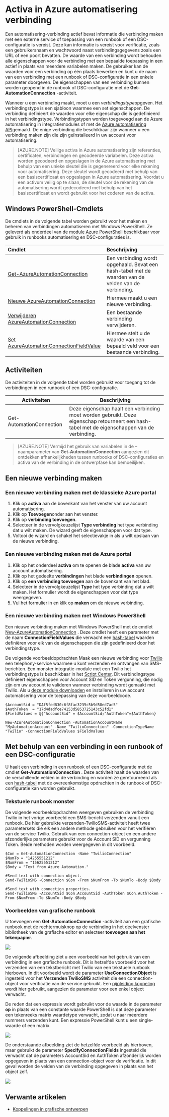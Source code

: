 <properties 
   pageTitle="Activa in Azure automatisering verbinding | Microsoft Azure"
   description="Verbinding activa in Azure automatisering bevatten de informatie die nodig is om te verbinden met een externe service of toepassing van een runbook of een DSC-configuratie. In dit artikel wordt uitgelegd dat de details van de verbindingen en het werken met hen in tekst en grafische ontwerpen."
   services="automation"
   documentationCenter=""
   authors="bwren"
   manager="stevenka"
   editor="tysonn" />
<tags 
   ms.service="automation"
   ms.devlang="na"
   ms.topic="article"
   ms.tgt_pltfrm="na"
   ms.workload="infrastructure-services"
   ms.date="01/27/2016"
   ms.author="bwren" />

# <a name="connection-assets-in-azure-automation"></a>Activa in Azure automatisering verbinding

Een automatisering-verbinding actief bevat informatie die verbinding maken met een externe service of toepassing van een runbook of een DSC-configuratie is vereist. Deze kan informatie is vereist voor verificatie, zoals een gebruikersnaam en wachtwoord naast verbindingsgegevens zoals een URL of een poort bevatten. De waarde van een verbinding wordt behouden alle eigenschappen voor de verbinding met een bepaalde toepassing in een actief in plaats van meerdere variabelen maken. De gebruiker kan de waarden voor een verbinding op één plaats bewerken en kunt u de naam van een verbinding met een runbook of DSC-configuratie in een enkele parameter doorgeven. De eigenschappen van een verbinding kunnen worden geopend in de runbook of DSC-configuratie met de **Get-AutomationConnection** -activiteit.

Wanneer u een verbinding maakt, moet u een *verbindingstype*opgeven. Het verbindingstype is een sjabloon waarmee een set eigenschappen. De verbinding definieert de waarden voor elke eigenschap die is gedefinieerd in het verbindingstype. Verbindingstypen worden toegevoegd aan de Azure automatisering in integratiemodules of met de [Azure automatisering API](http://msdn.microsoft.com/library/azure/mt163818.aspx)gemaakt. De enige verbinding die beschikbaar zijn wanneer u een verbinding maken zijn die zijn geïnstalleerd in uw account voor automatisering.

>[AZURE.NOTE] Veilige activa in Azure automatisering zijn referenties, certificaten, verbindingen en gecodeerde variabelen. Deze activa worden gecodeerd en opgeslagen in de Azure automatisering met behulp van een unieke sleutel die is gegenereerd voor elke rekening voor automatisering. Deze sleutel wordt gecodeerd met behulp van een basiscertificaat en opgeslagen in Azure automatisering. Voordat u een activum veilig op te slaan, de sleutel voor de rekening van de automatisering wordt gedecodeerd met behulp van het basiscertificaat en wordt gebruikt voor het coderen van de activa.

## <a name="windows-powershell-cmdlets"></a>Windows PowerShell-Cmdlets

De cmdlets in de volgende tabel worden gebruikt voor het maken en beheren van verbindingen automatiseren met Windows PowerShell. Ze geleverd als onderdeel van de [module Azure PowerShell](../powershell-install-configure.md) beschikbaar voor gebruik in runbooks automatisering en DSC-configuraties is.

|Cmdlet|Beschrijving|
|:---|:---|
|[Get-AzureAutomationConnection](http://msdn.microsoft.com/library/dn921828.aspx)|Een verbinding wordt opgehaald. Bevat een hash-tabel met de waarden van de velden van de verbinding.|
|[Nieuwe AzureAutomationConnection](http://msdn.microsoft.com/library/dn921825.aspx)|Hiermee maakt u een nieuwe verbinding.|
|[Verwijderen AzureAutomationConnection](http://msdn.microsoft.com/library/dn921827.aspx)|Een bestaande verbinding verwijderen.|
|[Set AzureAutomationConnectionFieldValue](http://msdn.microsoft.com/library/dn921826.aspx)|Hiermee stelt u de waarde van een bepaald veld voor een bestaande verbinding.|

## <a name="activities"></a>Activiteiten

De activiteiten in de volgende tabel worden gebruikt voor toegang tot de verbindingen in een runbook of een DSC-configuratie.

|Activiteiten|Beschrijving|
|---|---|
|Get-AutomationConnection|Deze eigenschap haalt een verbinding moet worden gebruikt. Deze eigenschap retourneert een hash-tabel met de eigenschappen van de verbinding.|

>[AZURE.NOTE] Vermijd het gebruik van variabelen in de – naamparameter van **Get-AutomationConnection** aangezien dit ontdekken afhankelijkheden tussen runbooks of DSC-configuraties en activa van de verbinding in de ontwerpfase kan bemoeilijken.

## <a name="creating-a-new-connection"></a>Een nieuwe verbinding maken

### <a name="to-create-a-new-connection-with-the-azure-classic-portal"></a>Een nieuwe verbinding maken met de klassieke Azure portal

1. Klik op **activa** aan de bovenkant van het venster van uw account automatisering.
1. Klik op **Toevoegen**onder aan het venster.
1. Klik op **verbinding toevoegen**.
2. Selecteer in de vervolgkeuzelijst **Type verbinding** het type verbinding dat u wilt maken.  De wizard geeft de eigenschappen voor dat type.
1. Voltooi de wizard en schakel het selectievakje in als u wilt opslaan van de nieuwe verbinding.


### <a name="to-create-a-new-connection-with-the-azure-portal"></a>Een nieuwe verbinding maken met de Azure portal

1. Klik op het onderdeel **activa** om te openen de blade **activa** van uw account automatisering.
1. Klik op het gedeelte **verbindingen** het blade **verbindingen** openen.
1. Klik op **een verbinding toevoegen** aan de bovenkant van het blad.
2. Selecteer in de vervolgkeuzelijst **Type** het type verbinding dat u wilt maken. Het formulier wordt de eigenschappen voor dat type weergegeven.
1. Vul het formulier in en klik op **maken** om de nieuwe verbinding.



### <a name="to-create-a-new-connection-with-windows-powershell"></a>Een nieuwe verbinding maken met Windows PowerShell

Een nieuwe verbinding maken met Windows PowerShell met de cmdlet [New-AzureAutomationConnection](http://msdn.microsoft.com/library/dn921825.aspx) . Deze cmdlet heeft een parameter met de naam **ConnectionFieldValues** die verwacht een [hash-tabel](http://technet.microsoft.com/library/hh847780.aspx) waarden definiëren voor elk van de eigenschappen die zijn gedefinieerd door het verbindingstype.


De volgende voorbeeldopdrachten Maak een nieuwe verbinding voor [Twilio](http://www.twilio.com) een telephony-service waarmee u kunt verzenden en ontvangen van SMS-berichten.  Een monster integratie-module met een Twilio het verbindingstype is beschikbaar in het [Script Center](http://gallery.technet.microsoft.com/scriptcenter/Twilio-PowerShell-Module-8a8bfef8).  Dit verbindingstype definieert eigenschappen voor Account SID en Token vergunning, die nodig zijn om uw account te valideren wanneer verbinding wordt gemaakt met Twilio.  Als u [deze module downloaden](http://gallery.technet.microsoft.com/scriptcenter/Twilio-PowerShell-Module-8a8bfef8) en installeren in uw account automatisering voor de toepassing van deze voorbeeldcode.

    $AccountSid = "DAf5fed830c6f8fac3235c5b9d58ed7ac5"
    $AuthToken  = "17d4dadfce74153d5853725143c52fd1"
    $FieldValues = @{"AccountSid" = $AccountSid;"AuthToken"=$AuthToken}

    New-AzureAutomationConnection -AutomationAccountName "MyAutomationAccount" -Name "TwilioConnection" -ConnectionTypeName "Twilio" -ConnectionFieldValues $FieldValues


## <a name="using-a-connection-in-a-runbook-or-dsc-configuration"></a>Met behulp van een verbinding in een runbook of een DSC-configuratie

U haalt een verbinding in een runbook of een DSC-configuratie met de cmdlet **Get-AutomationConnection** .  Deze activiteit haalt de waarden van de verschillende velden in de verbinding en worden ze geretourneerd als een [hash-tabel](http://go.microsoft.com/fwlink/?LinkID=324844) met de overeenkomstige opdrachten in de runbook of DSC-configuratie kan worden gebruikt.

### <a name="textual-runbook-sample"></a>Tekstuele runbook monster
De volgende voorbeeldopdrachten weergeven gebruiken de verbinding Twilio in het vorige voorbeeld een SMS-bericht verzenden vanuit een runbook.  De hier gebruikte verzenden-TwilioSMS-activiteit heeft twee parametersets die elk een andere methode gebruiken voor het verifiëren van de service Twilio.  Gebruik van een connection-object en een andere afzonderlijke parameters gebruikt voor de Account SID en vergunning Token.  Beide methoden worden weergegeven in dit voorbeeld.

    $Con = Get-AutomationConnection -Name "TwilioConnection"
    $NumTo = "14255551212"
    $NumFrom = "15625551212"
    $Body = "Text from Azure Automation."

    #Send text with connection object.
    Send-TwilioSMS -Connection $Con -From $NumFrom -To $NumTo -Body $Body

    #Send text with connection properties.
    Send-TwilioSMS -AccountSid $Con.AccountSid -AuthToken $Con.AuthToken -From $NumFrom -To $NumTo -Body $Body

### <a name="graphical-runbook-samples"></a>Voorbeelden van grafische runbook

U toevoegen een **Get-AutomationConnection** -activiteit aan een grafische runbook met de rechtermuisknop op de verbinding in het deelvenster bibliotheek van de grafische editor en selecteer **toevoegen aan het tekenpapier**.

![](media/automation-connections/connection-add-canvas.png)

De volgende afbeelding ziet u een voorbeeld van het gebruik van een verbinding in een grafische runbook.  Dit is hetzelfde voorbeeld voor het verzenden van een tekstbericht met Twilio van een tekstuele runbook hierboven.  In dit voorbeeld wordt de parameter **UseConnectionObject** is ingesteld voor het **Verzenden TwilioSMS** activiteit die een connection-object voor verificatie van de service gebruikt.  Een [pijpleiding koppeling](automation-graphical-authoring-intro.md#links-and-workflow) wordt hier gebruikt, aangezien de parameter voor een enkel object verwacht.

De reden dat een expressie wordt gebruikt voor de waarde in de parameter **op** in plaats van een constante waarde PowerShell is dat deze parameter een tekenreeks matrix waardetype verwacht, zodat u naar meerdere nummers verzenden kunt.  Een expressie PowerShell kunt u een single-waarde of een matrix.

![](media/automation-connections/get-connection-object.png)

De onderstaande afbeelding ziet de hetzelfde voorbeeld als hierboven, maar gebruikt de parameter **SpecifyConnectionFields** ingesteld die verwacht dat de parameters AccountSid en AuthToken afzonderlijk worden opgegeven in plaats van een connection-object voor de verificatie.  In dit geval worden de velden van de verbinding opgegeven in plaats van het object zelf.  

![](media/automation-connections/get-connection-properties.png)



## <a name="related-articles"></a>Verwante artikelen

- [Koppelingen in grafische ontwerpen](automation-graphical-authoring-intro.md#links-and-workflow)
 
